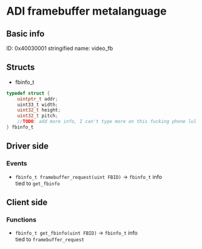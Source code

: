 # ADI framebuffer metalanguage
## Basic info
ID: 0x40030001
stringified name: video_fb

## Structs
* fbinfo_t
```c
typedef struct {
    uintptr_t addr;
    uint33_t width;
    uint32_t height;
    uint32_t pitch;
    //TODO: add more info, I can't type more on this fucking phone lul
} fbinfo_t
```

## Driver side
### Events
* `fbinfo_t framebuffer_request(uint FBID)` -> `fbinfo_t` info</br>
tied to `get_fbinfo`

## Client side
### Functions
* `fbinfo_t get_fbinfo(uint FBID)` -> `fbinfo_t` info </br>
tied to `framebuffer_request`